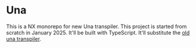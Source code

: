 # Una

This is a NX monorepo for new Una transpiler.
This project is started from scratch in January 2025.
It'll be built with TypeScript.
It'll substitute the [old una transpiler](https://github.com/una-language/una-language).

